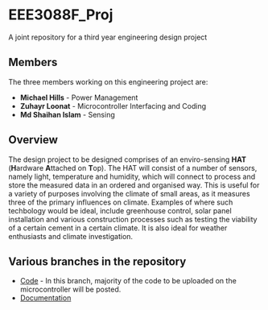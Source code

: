 # **EEE3088F_Proj**
A joint repository for a third year engineering design project

## **Members**
The three members working on this engineering project are:
* **Michael Hills** - Power Management
* **Zuhayr Loonat** - Microcontroller Interfacing and Coding
* **Md Shaihan Islam** - Sensing

## **Overview**
The design project to be designed comprises of an enviro-sensing **HAT** (**H**ardware **A**ttached on **T**op). The HAT will consist of a number of sensors, namely light, temperature and humidity, which will connect to process and store the measured data in an ordered and organised way. This is useful for a variety of purposes involving the climate of small areas, as it measures three of the primary influences on climate. Examples of where such techbology would be ideal, include greenhouse control, solar panel installation and various construction processes such as testing the viability of a certain cement in a certain climate. It is also ideal for weather enthusiasts and climate investigation.

## Various branches in the repository
* [Code](https://github.com/zuhayrl/EEE3088F_Proj/blob/Code/code.md) - In this branch, majority of the code to be uploaded on the microcontroller will be posted.
* [Documentation]()
